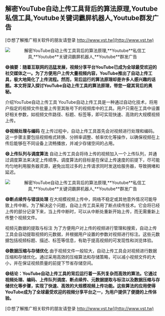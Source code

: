## **解密YouTube自动上传工具背后的算法原理,**Youtube**私信工具,**Youtube**关键词霸屏机器人,**Youtube**群发广告**

[😍想了解推广相关软件的朋友请登录 http://www.vst.tw](http://www.vst.tw)

 <center><img src="https://vst.tw/MP4/tuiguang/png/2.png" alt="解密YouTube自动上传工具背后的算法原理,**Youtube**私信工具,**Youtube**关键词霸屏机器人,**Youtube**群发广告"></center>

**😄摘要：随着互联网的迅猛发展，视频分享平台YouTube已成为全球最受欢迎的社交媒体之一。为了方便用户上传大量视频内容，YouTube推出了自动上传工具，极大地简化了上传流程。然而，背后运行的算法原理却是许多人感兴趣的话题。本文将深入探讨YouTube自动上传工具的算法原理，带您一窥其背后的奥秘。**

介绍YouTube自动上传工具
YouTube自动上传工具是一种通过自动化技术，将用户指定的视频文件批量上传至其账号下的视频库中的工具。用户只需在工具中设置好相关参数，如视频文件路径、标题、标签等，即可实现快速、高效的大规模视频上传。

**😄视频处理与编码**
在上传过程中，自动上传工具首先会对视频进行处理和编码。这一步骤主要包括视频格式转换、分辨率调整、帧率优化等操作，以确保视频在上传后能够在不同设备上流畅播放，并减少存储空间的占用。

**😄上传队列与调度算法**
自动上传工具会将待上传的视频加入一个上传队列，并通过调度算法来决定上传顺序。调度算法的目标是在保证上传速度的前提下，尽可能均匀地利用服务器资源，避免出现过多的上传请求同时发送给服务器，导致拥堵和延迟。

 <center><img src="https://vst.tw/MP4/tuiguang/png/4.png" alt="解密YouTube自动上传工具背后的算法原理,**Youtube**私信工具,**Youtube**关键词霸屏机器人,**Youtube**群发广告"></center>

**😄断点续传与错误处理**
在大规模视频上传中，网络不稳定或其他意外情况可能导致上传中断。为了解决这个问题，自动上传工具采用了断点续传技术。它会将已经上传的部分记录下来，当上传中断时，可以从中断处重新开始上传，而无需重新上传整个视频文件。

视频元数据的提取与标注
为了方便用户对上传的视频进行管理和搜索，自动上传工具会自动提取视频的元数据，并根据用户设置的参数对视频进行标注。这些元数据包括视频标题、描述、标签等信息，有助于提高视频的可发现性和浏览体验。

**😄数据压缩与存储优化**
由于视频文件一般较大，自动上传工具会对视频进行数据压缩和存储优化。通过采用高效的压缩算法和存储策略，可以减小视频文件的大小，并在保证视频质量的前提下节省存储空间。

**😄结论：YouTube自动上传工具的背后运行着一系列复杂而高效的算法。它通过视频处理、编码、上传队列调度、断点续传、元数据提取与标注以及数据压缩与存储优化等步骤，实现了快速、高效的大规模视频上传功能。这些算法的应用使得YouTube成为了全球最受欢迎的视频分享平台之一，为用户提供了便捷的上传体验。**

[😍想了解推广相关软件的朋友请登录 http://www.vst.tw](http://www.vst.tw)



